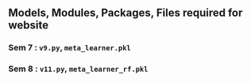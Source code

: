## Models, Modules, Packages, Files required for website
### Sem 7 : `v9.py`, `meta_learner.pkl`
### Sem 8 : `v11.py`, `meta_learner_rf.pkl`
